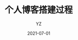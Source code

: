 ---
layout: post
title:  "个人博客搭建过程"
date:   2021-07-01
categories: blog
author:     "YZ"
catalog: false
header-style: text
tags:
  - jekyll
---